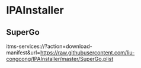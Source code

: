 # IPAInstaller

## SuperGo

itms-services://?action=download-manifest&url=https://raw.githubusercontent.com/liu-congcong/IPAInstaller/master/SuperGo.plist